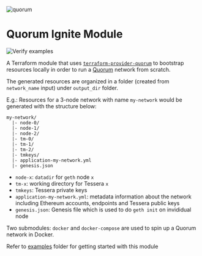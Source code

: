 ![quorum](https://raw.githubusercontent.com/jpmorganchase/quorum/master/logo.png)

# Quorum Ignite Module

![Verify examples](https://github.com/trung/terraform-quorum-ignite/workflows/Verify%20examples/badge.svg)

A Terraform module that uses [`terraform-provider-quorum`](https://github.com/terraform-providers/terraform-provider-quorum) 
to bootstrap resources locally in order to run a [Quorum](https://github.com/jpmorganchase/quorum) network from scratch.

The generated resources are organized in a folder (created from `network_name` input) under `output_dir` folder.

E.g.: Resources for a 3-node network with name `my-network` would be generated with the structure below:

```text
my-network/
  |- node-0/
  |- node-1/
  |- node-2/
  |- tm-0/
  |- tm-1/
  |- tm-2/
  |- tmkeys/
  |- application-my-network.yml
  |- genesis.json
```

- `node-x`: `datadir` for `geth` node `x`
- `tm-x`: working directory for Tessera `x`
- `tmkeys`: Tessera private keys
- `application-my-network.yml`: metadata information about the network including Ethereum accounts, endpoints and Tessera public keys
- `genesis.json`: Genesis file which is used to do `geth init` on invididual node

Two submodules: `docker` and `docker-compose` are used to spin up a Quorum network in Docker.

Refer to [examples](https://github.com/trung/terraform-quorum-ignite/examples) folder for getting started with this module